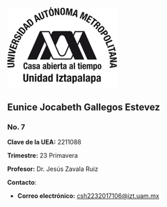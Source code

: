<img src="https://github.com/EuniceGallegos/Informatica-1/blob/main/Images/uam.png" alt="ejemplo" width="50%"/>

## Eunice Jocabeth Gallegos Estevez
### No. 7

**Clave de la UEA:** 2211088

**Trimestre:** 23 Primavera

**Profesor:** Dr. Jesús Zavala Ruiz

**Contacto**:
- **Correo electrónico:** [csh2232017106@izt.uam.mx](estiviseguritos@gmail.com)

